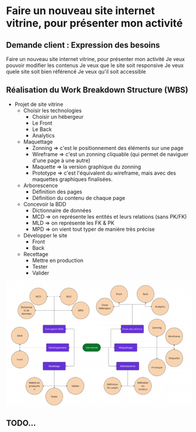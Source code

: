 # Faire un nouveau site internet vitrine, pour présenter mon activité

## Demande client : Expression des besoins

Faire un nouveau site internet vitrine, pour présenter mon activité
Je veux pouvoir modifier les contenus
Je veux que le site soit responsive
Je veux quele site soit bien référencé
Je veux qu'il soit accessible

## Réalisation du Work Breakdown Structure (WBS)

- Projet de site vitrine
    - Choisir les technologies
        - Choisir un hébergeur
        - Le Front
        - Le Back
        - Analytics
    - Maquettage
        - Zonning => c'est le positionnement des éléments sur une page
        - Wireframe => c'est un zonning cliquable (qui permet de naviguer d'une page à une autre)
        - Maquette => la version graphique du zonning
        - Prototype => c'est l'équivalent du wireframe, mais avec des maquettes graphiques finalisées.
    - Arborescence
        - Définition des pages
        - Définition du contenu de chaque page
    - Concevoir la BDD
        - Dictionnaire de données
        - MCD => on représente les entités et leurs relations (sans PK/FK)
        - MLD => on représente les FK & PK
        - MPD => on vient tout typer de manière très précise
    - Développer le site
        - Front
        - Back
    - Recettage
        - Mettre en production
        - Tester
        - Valider

<img src="sources/wbs.png">

## TODO...